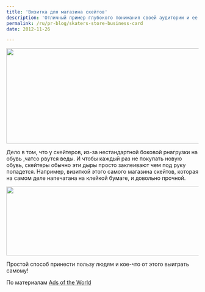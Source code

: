 ```yaml
---
title: 'Визитка для магазина скейтов'
description: 'Отличный пример глубокого понимания своей аудитории и ее проблем и желаний: агентство Todacor Comunicação, Бразилия, разработало оригинальные визитки для магазина скейтов в Бронксе. Кроме того, что визитки содержали информацию о магазине, они также были практически полезны.'
permalink: /ru/pr-blog/skaters-store-business-card
date: 2012-11-26

---
```


<img src="{{ site.assets }}/upload/bronx1.jpg" alt="" class="post__img" width="580" height="250">

Дело в том, что у скейтеров, из-за нестандартной боковой рнагрузки на обувь ,чатсо рвутся веды. И чтобы каждый раз не покупать новую обувь, скейтеры обычно эти дыры просто заклеивают чем под руку попадется. Например, визиткой этого самого магазина скейтов, которая на самом деле напечатана на клейкой бумаге, и довольно прочной.

<img src="{{ site.assets }}/upload/bronx2.jpg" alt="" class="post__img" width="580" height="181">

Простой способ  принести пользу людям и кое-что от этого выиграть самому!

По материалам <a href="https://adsoftheworld.com/media/dm/bronx_skate_store_business_card?size=_original">Ads of the World</a>

